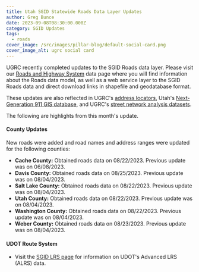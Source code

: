 ```yaml
---
title: Utah SGID Statewide Roads Data Layer Updates
author: Greg Bunce
date: 2023-09-08T08:30:00.000Z
category: SGID Updates
tags:
  - roads
cover_image: /src/images/pillar-blog/default-social-card.png
cover_image_alt: ugrc social card
---
```


UGRC recently completed updates to the SGID Roads data layer. Please visit our [Roads and Highway System](/products/sgid/transportation/road-centerlines) data page where you will find information about the Roads data model, as well as a web service layer to the SGID Roads data and direct download links in shapefile and geodatabase format.

These updates are also reflected in UGRC's [address locators](/products/sgid/address), Utah's [Next-Generation 911 GIS database](/products/sgid/911), and UGRC's [street network analysis datasets](/products/sgid/transportation/street-network).

The following are highlights from this month's update.

#### County Updates

New roads were added and road names and address ranges were updated for the following counties:

- **Cache County:** Obtained roads data on 08/22/2023. Previous update was on 06/08/2023.
- **Davis County:** Obtained roads data on 08/25/2023. Previous update was on 08/04/2023.
- **Salt Lake County:** Obtained roads data on 08/22/2023. Previous update was on 08/04/2023.
- **Utah County:** Obtained roads data on 08/22/2023. Previous update was on 08/04/2023.
- **Washington County:** Obtained roads data on 08/22/2023. Previous update was on 08/04/2023.
- **Weber County:** Obtained roads data on 08/23/2023. Previous update was on 08/04/2023.

#### UDOT Route System

- Visit the [SGID LRS page](/products/sgid/transportation/road-centerlines) for information on UDOT's Advanced LRS (ALRS) data.
